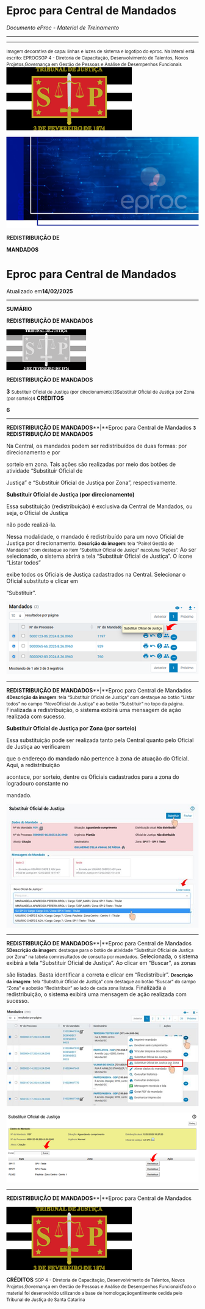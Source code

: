 # Eproc para Central de Mandados

*Documento eProc - Material de Treinamento*

---

---

<small>Imagem decorativa de capa: linhas e luzes de sistema e logotipo do eproc. Na lateral está escrit</small><small>o: EPROC</small><small>SGP 4 - Diretoria de Capacitação, Desenvolvimento de Talentos, Novos Projetos,</small><small>Governança em Gestão de Pessoas e Análise de Desempenhos Funcionais</small>
![Imagem Imagem_3538](../imgs/Imagem_3538.png)

![Imagem Imagem_3249](../imgs/Imagem_3249.jpeg)

**REDISTRIBUIÇÃO DE**

**MANDADOS**

# Eproc para Central de Mandados

Atualizado em**14/02/2025**


---

**SUMÁRIO**

**REDISTRIBUIÇÃO DE MANDADOS**

![Imagem Imagem_3250](../imgs/Imagem_3250.png)

**REDISTRIBUIÇÃO DE MANDADOS**

**3**
<small>Substituir Oficial de Justiça (por direcionamento)</small><small>3</small><small>Substituir Oficial de Justiça por Zona (por sorteio)</small><small>4</small>
**CRÉDITOS**

**6**


---

**REDISTRIBUIÇÃO DE MANDADOS****|**Eproc para Central de Mandados
<small>**3**</small>
**REDISTRIBUIÇÃO DE MANDADOS**

Na Central, os mandados podem ser redistribuídos de duas formas: por direcionamento e por

sorteio em zona. Tais ações são realizadas por meio dos botões de atividade “Substituir Oficial de

Justiça” e “Substituir Oficial de Justiça por Zona”, respectivamente.

**Substituir Oficial de Justiça (por direcionamento)**

Essa substituição (redistribuição) é exclusiva da Central de Mandados, ou seja, o Oficial de Justiça

não pode realizá-la.

Nessa modalidade, o mandado é redistribuído para um novo Oficial de Justiça por direcionamento.
<small>**Descrição da imagem**: tela “Painel Gestão de Mandados” com destaque ao item “Substituir Oficial de Jusiça” na</small><small>coluna “Ações”.</small>
Ao ser selecionado, o sistema abrirá a tela “Substituir Oficial de Justiça”. O ícone “Listar todos”

exibe todos os Oficiais de Justiça cadastrados na Central. Selecionar o Oficial substituto e clicar em

“Substituir”.

![Imagem Imagem_3605](../imgs/Imagem_3605.png)


---

**REDISTRIBUIÇÃO DE MANDADOS****|**Eproc para Central de Mandados
<small>**4**</small><small>**Descrição da imagem**: tela “Substituir Oficial de Justiça” com destaque ao botão “Listar todos” no campo “Novo</small><small>Oficial de Justiça” e ao botão “Substituir” no topo da página.</small>
Finalizada a redistribuição, o sistema exibirá uma mensagem de ação realizada com sucesso.

**Substituir Oficial de Justiça por Zona (por sorteio)**

Essa substituição pode ser realizada tanto pela Central quanto pelo Oficial de Justiça ao verificarem

que o endereço do mandado não pertence à zona de atuação do Oficial. Aqui, a redistribuição

acontece, por sorteio, dentre os Oficiais cadastrados para a zona do logradouro constante no

mandado.

![Imagem Imagem_3631](../imgs/Imagem_3631.jpeg)


---

**REDISTRIBUIÇÃO DE MANDADOS****|**Eproc para Central de Mandados
<small>**5**</small><small>**Descrição da imagem**: destaque para o botão de atividade “Substituir Oficial de Justiça por Zona” na tabela com</small><small>resultados de consulta por mandados.</small>
Selecionada, o sistema exibirá a tela “Substituir Oficial de Justiça”. Ao clicar em “Buscar”, as zonas

são listadas. Basta identificar a correta e clicar em “Redistribuir”.
<small>**Descrição da imagem**: tela “Substituir Oficial de Justiça” com destaque ao botão “Buscar” do campo “Zona” e ao</small><small>botão “Redistribuir” ao lado de cada zona listada.</small>
Finalizada a redistribuição, o sistema exibirá uma mensagem de ação realizada com sucesso.

![Imagem Imagem_3632](../imgs/Imagem_3632.jpeg)

![Imagem Imagem_3608](../imgs/Imagem_3608.png)


---

**REDISTRIBUIÇÃO DE MANDADOS****|**Eproc para Central de Mandados

![Imagem Imagem_3538](../imgs/Imagem_3538.png)

**CRÉDITOS**
<small>SGP 4 - Diretoria de Capacitação, Desenvolvimento de Talentos, Novos Projetos,</small><small>Governança em Gestão de Pessoas e Análise de Desempenhos Funcionais</small><small>Todo o material foi desenvolvido utilizando a base de homologação</small><small>gentilmente cedida pelo Tribunal de Justiça de Santa Catarina</small>
